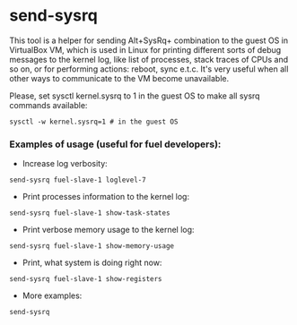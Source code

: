 send-sysrq
==========

This tool is a helper for sending Alt+SysRq+<key> combination to the guest OS in VirtualBox VM, which is used in Linux for printing different sorts of debug messages to the kernel log, like list of processes, stack traces of CPUs and so on, or for performing actions: reboot, sync e.t.c. It's very useful when all other ways to communicate to the VM become unavailable.

Please, set sysctl kernel.sysrq to 1 in the guest OS to make all sysrq commands available:

```
sysctl -w kernel.sysrq=1 # in the guest OS
```

### Examples of usage (useful for fuel developers):

* Increase log verbosity:

```
send-sysrq fuel-slave-1 loglevel-7
```

* Print processes information to the kernel log:

```
send-sysrq fuel-slave-1 show-task-states
```

* Print verbose memory usage to the kernel log:

```
send-sysrq fuel-slave-1 show-memory-usage
```

* Print, what system is doing right now:

```
send-sysrq fuel-slave-1 show-registers
```

* More examples:

```
send-sysrq
```
